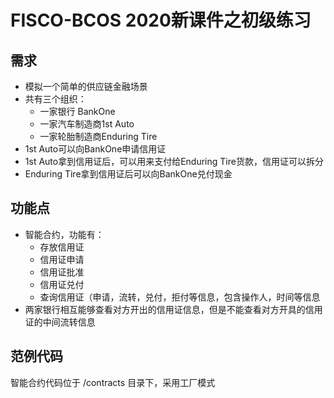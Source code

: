 # FISCO-BCOS 2020新课件之初级练习

## 需求

* 模拟一个简单的供应链金融场景
* 共有三个组织：
    * 一家银行 BankOne
    * 一家汽车制造商1st Auto 
    * 一家轮胎制造商Enduring Tire
* 1st Auto可以向BankOne申请信用证
* 1st Auto拿到信用证后，可以用来支付给Enduring Tire货款，信用证可以拆分
* Enduring Tire拿到信用证后可以向BankOne兑付现金

## 功能点

* 智能合约，功能有：
    * 存放信用证
    * 信用证申请
    * 信用证批准
    * 信用证兑付
    * 查询信用证（申请，流转，兑付，拒付等信息，包含操作人，时间等信息
* 两家银行相互能够查看对方开出的信用证信息，但是不能查看对方开具的信用证的中间流转信息

## 范例代码

智能合约代码位于 /contracts 目录下，采用工厂模式